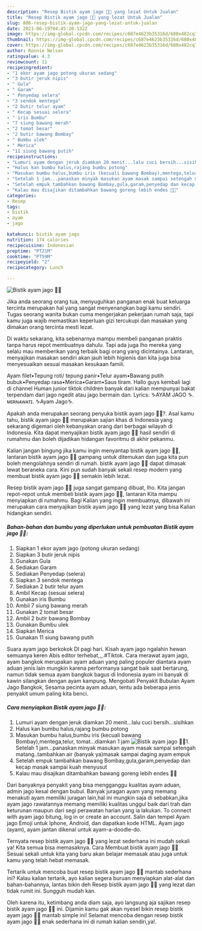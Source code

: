 ```yaml
---
description: "Resep Bistik ayam jago 🐓🐓 yang lezat Untuk Jualan"
title: "Resep Bistik ayam jago 🐓🐓 yang lezat Untuk Jualan"
slug: 886-resep-bistik-ayam-jago-yang-lezat-untuk-jualan
date: 2021-06-19T04:45:20.132Z
image: https://img-global.cpcdn.com/recipes/c687e4623b35316d/680x482cq70/bistik-ayam-jago-🐓🐓-foto-resep-utama.jpg
thumbnail: https://img-global.cpcdn.com/recipes/c687e4623b35316d/680x482cq70/bistik-ayam-jago-🐓🐓-foto-resep-utama.jpg
cover: https://img-global.cpcdn.com/recipes/c687e4623b35316d/680x482cq70/bistik-ayam-jago-🐓🐓-foto-resep-utama.jpg
author: Ronnie Nelson
ratingvalue: 4.3
reviewcount: 11
recipeingredient:
- "1 ekor ayam jago potong ukuran sedang"
- "3 butir jeruk nipis"
- " Gula"
- " Garam"
- " Penyedap selera"
- "3 sendok mentega"
- "2 butir telur ayam"
- " Kecap sesuai selera"
- " iris Bumbu"
- "7 siung bawang merah"
- "2 tomat besar"
- "2 butir bawang Bombay"
- " Bumbu ulek"
- " Merica"
- "11 siung bawang putih"
recipeinstructions:
- "Lumuri ayam dengan jeruk diamkan 20 menit...lalu cuci bersih...sisihkan"
- "Halus kan bumbu halus,rajang bumbu potong"
- "Masukan bumbu halus,bumbu iris (kecuali bawang Bombay),mentega,telur, tomat...diamkan 1 jam"
- "Setelah 1 jam...panaskan minyak masukan ayam masak sampai setengah matang..tambahkan air (banyak ya)masak sampai daging ayam empuk"
- "Setelah empuk tambahkan bawang Bombay,gula,garam,penyedap dan kecap masak sampai kuah menyusut"
- "Kalau mau disajikan ditambahkan bawang goreng lebih endes 🤤🤤"
categories:
- Resep
tags:
- bistik
- ayam
- jago

katakunci: bistik ayam jago 
nutrition: 174 calories
recipecuisine: Indonesian
preptime: "PT21M"
cooktime: "PT59M"
recipeyield: "2"
recipecategory: Lunch

---
```



![Bistik ayam jago 🐓🐓](https://img-global.cpcdn.com/recipes/c687e4623b35316d/680x482cq70/bistik-ayam-jago-🐓🐓-foto-resep-utama.jpg)

Jika anda seorang orang tua, menyuguhkan panganan enak buat keluarga tercinta merupakan hal yang sangat menyenangkan bagi kamu sendiri. Tugas seorang  wanita bukan cuma mengerjakan pekerjaan rumah saja, tapi kamu juga wajib memastikan keperluan gizi tercukupi dan masakan yang dimakan orang tercinta mesti lezat.

Di waktu  sekarang, kita sebenarnya mampu membeli panganan praktis tanpa harus repot membuatnya dahulu. Tapi ada juga lho mereka yang selalu mau memberikan yang terbaik bagi orang yang dicintainya. Lantaran, menyajikan masakan sendiri akan jauh lebih higienis dan kita juga bisa menyesuaikan sesuai masakan kesukaan famili. 

Ayam filet•Tepung roti/ tepung panir•Telur ayam•Bawang putih bubuk•Penyedap rasa•Merica•Garam•Saus tiram. Hallo guys kembali lagi di channel Human junior tiktok children banyak dari kalian mempunyai bakat terpendam dari jago ngedit atau jago bermain dan. Lyrics: ♑AYAM JAGO ♑. ᴍɪʀɴᴀᴡᴀᴛɪ. ♑Ayam Jago♑.

Apakah anda merupakan seorang penyuka bistik ayam jago 🐓🐓?. Asal kamu tahu, bistik ayam jago 🐓🐓 merupakan sajian khas di Indonesia yang sekarang digemari oleh kebanyakan orang dari berbagai wilayah di Indonesia. Kita dapat menyajikan bistik ayam jago 🐓🐓 hasil sendiri di rumahmu dan boleh dijadikan hidangan favoritmu di akhir pekanmu.

Kalian jangan bingung jika kamu ingin menyantap bistik ayam jago 🐓🐓, lantaran bistik ayam jago 🐓🐓 gampang untuk ditemukan dan juga kita pun boleh mengolahnya sendiri di rumah. bistik ayam jago 🐓🐓 dapat dimasak lewat beraneka cara. Kini pun sudah banyak sekali resep modern yang membuat bistik ayam jago 🐓🐓 semakin lebih lezat.

Resep bistik ayam jago 🐓🐓 juga sangat gampang dibuat, lho. Kita jangan repot-repot untuk membeli bistik ayam jago 🐓🐓, lantaran Kita mampu menyiapkan di rumahmu. Bagi Kalian yang ingin membuatnya, dibawah ini merupakan cara menyajikan bistik ayam jago 🐓🐓 yang lezat yang bisa Kalian hidangkan sendiri.

<!--inarticleads1-->

##### Bahan-bahan dan bumbu yang diperlukan untuk pembuatan Bistik ayam jago 🐓🐓:

1. Siapkan 1 ekor ayam jago (potong ukuran sedang)
1. Siapkan 3 butir jeruk nipis
1. Gunakan  Gula
1. Sediakan  Garam
1. Sediakan  Penyedap (selera)
1. Siapkan 3 sendok mentega
1. Sediakan 2 butir telur ayam
1. Ambil  Kecap (sesuai selera)
1. Gunakan  iris Bumbu
1. Ambil 7 siung bawang merah
1. Gunakan 2 tomat besar
1. Ambil 2 butir bawang Bombay
1. Gunakan  Bumbu ulek
1. Siapkan  Merica
1. Gunakan 11 siung bawang putih


Suara ayam jago berkokok DI pagi hari. Kisah ayam jago ngalahin hewan semuanya keren Abis editor terhebat,,,.#Tiktok. Cara merawat ayam jago, ayam bangkok merupakan ayam aduan yang paling populer diantara ayam aduan jenis lain mungkin karena performanya sangat baik saat bertarung, namun tidak semua ayam bangkok bagus di Indonesia ayam ini banyak di kawin silangkan dengan ayam kampung. Mengobati Penyakit Bubulan Ayam Jago Bangkok, Sesama pecinta ayam aduan, tentu ada beberapa jenis penyakit umum paling kita benci. 

<!--inarticleads2-->

##### Cara menyiapkan Bistik ayam jago 🐓🐓:

1. Lumuri ayam dengan jeruk diamkan 20 menit...lalu cuci bersih...sisihkan
1. Halus kan bumbu halus,rajang bumbu potong
1. Masukan bumbu halus,bumbu iris (kecuali bawang Bombay),mentega,telur, tomat...diamkan 1 jam
<img src="https://img-global.cpcdn.com/steps/aefb84721004f908/160x128cq70/bistik-ayam-jago-🐓🐓-langkah-memasak-3-foto.jpg" alt="Bistik ayam jago 🐓🐓">1. Setelah 1 jam...panaskan minyak masukan ayam masak sampai setengah matang..tambahkan air (banyak ya)masak sampai daging ayam empuk
1. Setelah empuk tambahkan bawang Bombay,gula,garam,penyedap dan kecap masak sampai kuah menyusut
1. Kalau mau disajikan ditambahkan bawang goreng lebih endes 🤤🤤


Dari banyaknya penyakit yang bisa mengganggu kualitas ayam aduan, admin jago kesal dengan bubul. Banyak juragan ayam yang memang menakuti ayam memiliki juragan lain,hal ini mungkin saja di sebabkan,jika ayam jago rawatannya memang memiliki kualitas unggul baik dari trah dan keturunan maupun dari segi perawatan harian yang ia lakukan. To connect with ayam jago bitung, log in or create an account. Salin dan tempel Ayam jago Emoji untuk Iphone, Android, dan dapatkan kode HTML. Ayam jago (ayam), ayam jantan dikenal untuk ayam-a-doodle-do. 

Ternyata resep bistik ayam jago 🐓🐓 yang lezat sederhana ini mudah sekali ya! Kita semua bisa memasaknya. Cara Membuat bistik ayam jago 🐓🐓 Sesuai sekali untuk kita yang baru akan belajar memasak atau juga untuk kamu yang telah hebat memasak.

Tertarik untuk mencoba buat resep bistik ayam jago 🐓🐓 mantab sederhana ini? Kalau kalian tertarik, ayo kalian segera buruan menyiapkan alat-alat dan bahan-bahannya, lantas bikin deh Resep bistik ayam jago 🐓🐓 yang lezat dan tidak rumit ini. Sungguh mudah kan. 

Oleh karena itu, ketimbang anda diam saja, ayo langsung aja sajikan resep bistik ayam jago 🐓🐓 ini. Dijamin kamu gak akan nyesel bikin resep bistik ayam jago 🐓🐓 mantab simple ini! Selamat mencoba dengan resep bistik ayam jago 🐓🐓 enak sederhana ini di rumah kalian sendiri,ya!.

